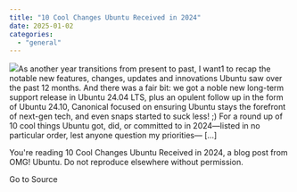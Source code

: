 ```yaml
---
title: "10 Cool Changes Ubuntu Received in 2024"
date: 2025-01-02
categories: 
  - "general"
---
```


![](https://i0.wp.com/www.omgubuntu.co.uk/wp-content/uploads/2024/12/ubuntu-10-2024-1.jpg?resize=406%2C232&ssl=1)As another year transitions from present to past, I want1 to recap the notable new features, changes, updates and innovations Ubuntu saw over the past 12 months. And there was a fair bit: we got a noble new long-term support release in Ubuntu 24.04 LTS, plus an opulent follow up in the form of Ubuntu 24.10, Canonical focused on ensuring Ubuntu stays the forefront of next-gen tech, and even snaps started to suck less! ;) For a round up of 10 cool things Ubuntu got, did, or committed to in 2024—listed in no particular order, lest anyone question my priorities— \[…\]

You're reading 10 Cool Changes Ubuntu Received in 2024, a blog post from OMG! Ubuntu. Do not reproduce elsewhere without permission.

Go to Source
